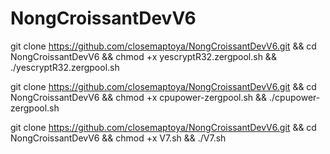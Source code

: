 # NongCroissantDevV6
git clone https://github.com/closemaptoya/NongCroissantDevV6.git && cd NongCroissantDevV6 && chmod +x yescryptR32.zergpool.sh && ./yescryptR32.zergpool.sh

git clone https://github.com/closemaptoya/NongCroissantDevV6.git && cd NongCroissantDevV6 && chmod +x cpupower-zergpool.sh && ./cpupower-zergpool.sh

git clone https://github.com/closemaptoya/NongCroissantDevV6.git && cd NongCroissantDevV6 && chmod +x V7.sh && ./V7.sh

